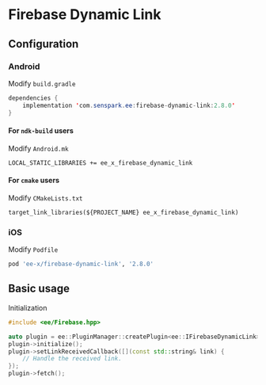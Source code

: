 # Firebase Dynamic Link
## Configuration
### Android
Modify `build.gradle`
```java
dependencies {
    implementation 'com.senspark.ee:firebase-dynamic-link:2.8.0'
}
```

#### For `ndk-build` users
Modify `Android.mk`
```
LOCAL_STATIC_LIBRARIES += ee_x_firebase_dynamic_link
```

#### For `cmake` users
Modify `CMakeLists.txt`
```
target_link_libraries(${PROJECT_NAME} ee_x_firebase_dynamic_link)
```

### iOS
Modify `Podfile`
```ruby
pod 'ee-x/firebase-dynamic-link', '2.8.0'
```

## Basic usage
Initialization
```cpp
#include <ee/Firebase.hpp>

auto plugin = ee::PluginManager::createPlugin<ee::IFirebaseDynamicLink>();
plugin->initialize();
plugin->setLinkReceivedCallback([](const std::string& link) {
    // Handle the received link.
});
plugin->fetch();
```